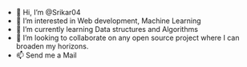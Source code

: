 - 👋 Hi, I’m @Srikar04
- 👀 I’m interested in Web development, Machine Learning
- 🌱 I’m currently learning Data structures and Algorithms
- 💞️ I’m looking to collaborate on any open source project where I can broaden my horizons.
- 📫 Send me a Mail

<!---
Srikar04/Srikar04 is a ✨ special ✨ repository because its `README.md` (this file) appears on your GitHub profile.
You can click the Preview link to take a look at your changes.
--->
